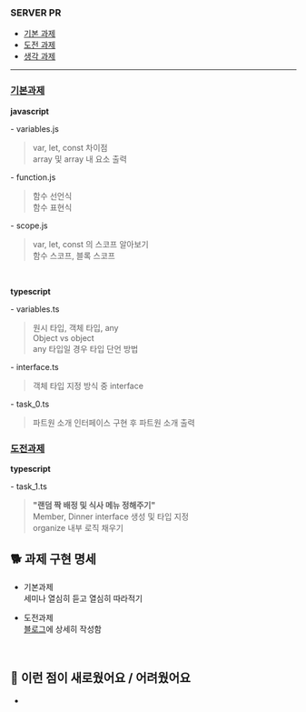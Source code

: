 <!-- PR의 제목은 "[N주차] 기본/도전/생각 과제 제출" 으로 작성해주시면 되겠습니다 -->

### SERVER PR

- [기본 과제](#기본과제)
- [도전 과제](#도전과제)
- [생각 과제](https://tjdnjs.github.io/sopt/sopt2/#%EB%8F%84%EC%A0%84-%EA%B3%BC%EC%A0%9C)

---

<!-- 어떤 과제를 구현했는지 적어주세요! -->
### [기본과제](/1st-week-task/basic/)

**javascript**

\- variables.js

>var, let, const 차이점<br>array 및 array 내 요소 출력

\- function.js

>함수 선언식<br>함수 표현식

\- scope.js

>var, let, const 의 스코프 알아보기<br>함수 스코프, 블록 스코프

<br>

**typescript**

\- variables.ts

> 원시 타입, 객체 타입, any<br>Object vs object<br>any 타입일 경우 타입 단언 방법

\- interface.ts

>객체 타입 지정 방식 중 interface

\- task_0.ts

>파트원 소개 인터페이스 구현 후 파트원 소개 출력

### [도전과제](/1st-week-task/advanced/)

**typescript**

\- task_1.ts

>**"랜덤 짝 배정 및 식사 메뉴 정해주기"**<br>Member, Dinner interface 생성 및 타입 지정<br>organize 내부 로직 채우기

## 🐕 과제 구현 명세

- 기본과제<br>
세미나 열심히 듣고 열심히 따라적기

- 도전과제<br>
[블로그](https://tjdnjs.github.io/sopt/sopt2/#%EB%8F%84%EC%A0%84-%EA%B3%BC%EC%A0%9C)에 상세히 작성함

<br />

<!-- 과제를 진행하며 새로웠던 것 또는 어려웠던 것, 아니면 둘 다 적어주셔도 좋아요 -->

## 🐥 이런 점이 새로웠어요 / 어려웠어요

-
